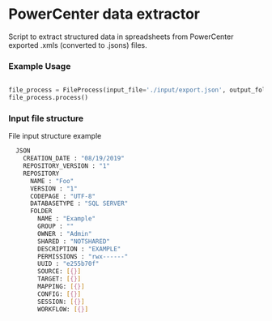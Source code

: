 # PowerCenter data extractor

Script to extract structured data in spreadsheets from PowerCenter exported .xmls (converted to .jsons) files.


### Example Usage

```python

file_process = FileProcess(input_file='./input/export.json', output_folder='./output/')
file_process.process()

```
### Input file structure

File input structure example

```sh
  JSON
    CREATION_DATE : "08/19/2019"
    REPOSITORY_VERSION : "1"
    REPOSITORY
      NAME : "Foo"
      VERSION : "1"
      CODEPAGE : "UTF-8"
      DATABASETYPE : "SQL SERVER"
      FOLDER
        NAME : "Example"
        GROUP : ""
        OWNER : "Admin"
        SHARED : "NOTSHARED"
        DESCRIPTION : "EXAMPLE"
        PERMISSIONS : "rwx------"
        UUID : "e255b70f"
        SOURCE: [{}]
        TARGET: [{}]
        MAPPING: [{}]
        CONFIG: [{}]
        SESSION: [{}]
        WORKFLOW: [{}]
```
